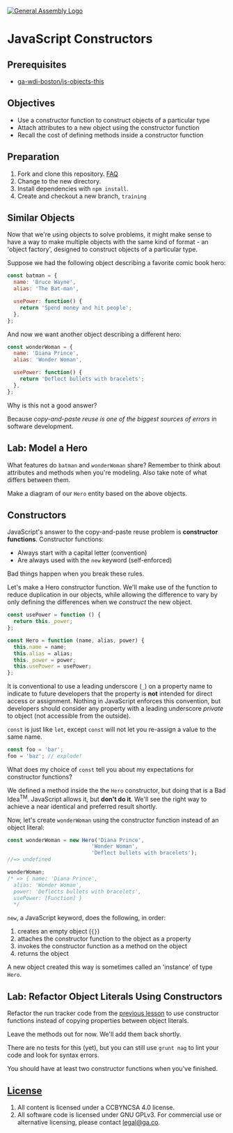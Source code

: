 [![General Assembly Logo](https://camo.githubusercontent.com/1a91b05b8f4d44b5bbfb83abac2b0996d8e26c92/687474703a2f2f692e696d6775722e636f6d2f6b6538555354712e706e67)](https://generalassemb.ly/education/web-development-immersive)

# JavaScript Constructors

## Prerequisites

-   [ga-wdi-boston/js-objects-this](https://github.com/ga-wdi-boston/js-objects-this)

## Objectives

-   Use a constructor function to construct objects of a particular type
-   Attach attributes to a new object using the constructor function
-   Recall the cost of defining methods inside a constructor function

## Preparation

1.  Fork and clone this repository.
 [FAQ](https://github.com/ga-wdi-boston/meta/wiki/ForkAndClone)
1.  Change to the new directory.
1.  Install dependencies with `npm install`.
1.  Create and checkout a new branch, `training`

## Similar Objects

Now that we're using objects to solve problems, it might make sense to have a
way to make multiple objects with the same kind of format - an 'object factory',
designed to construct objects of a particular type.

Suppose we had the following object describing a favorite comic book hero:

```js
const batman = {
  name: 'Bruce Wayne',
  alias: 'The Bat-man',

  usePower: function() {
    return 'Spend money and hit people';
  },
};
```

And now we want another object describing a different hero:

```js
const wonderWoman = {
  name: 'Diana Prince',
  alias: 'Wonder Woman',

  usePower: function() {
    return 'Deflect bullets with bracelets';
  },
};
```

Why is this not a good answer?

Because *copy-and-paste reuse is one of the biggest sources of errors* in
software development.

## Lab: Model a Hero

What features do `batman` and `wonderWoman` share?  Remember to think about
attributes and methods when you're modeling.  Also take note of what differs
between them.

Make a diagram of our `Hero` entity based on the above objects.

## Constructors

JavaScript's answer to the copy-and-paste reuse problem is **constructor
functions**.  Constructor functions:

-   Always start with a capital letter (convention)
-   Are always used with the `new` keyword (self-enforced)

Bad things happen when you break these rules.

Let's make a Hero constructor function. We'll make use of the function to
reduce duplication in our objects, while allowing the difference to vary by
only defining the differences when we *construct* the new object.

```js
const usePower = function () {
  return this._power;
};

const Hero = function (name, alias, power) {
  this.name = name;
  this.alias = alias;
  this._power = power;
  this.usePower = usePower;
};
```

It is conventional to use a leading underscore (`_`) on a property name to
indicate to future developers that the property is **not** intended for direct
access or assignment. Nothing in JavaScript enforces this convention, but
developers should consider any property with a leading underscore *private* to
object (not accessible from the outside).

`const` is just like `let`, except `const` will not let you re-assign a value
to the same name.

```js
const foo = 'bar';
foo = 'baz'; // explode!
```

What does my choice of `const` tell you about my expectations for constructor
functions?

We defined a method inside the the `Hero` constructor, but doing that is a Bad
 Idea<sup>TM</sup>.  JavaScript allows it, but **don't do it**.
We'll see the right way to achieve a near identical and preferred result
 shortly.

Now, let's create `wonderWoman` using the constructor function instead of an
 object literal:

```js
const wonderWoman = new Hero('Diana Prince',
                           'Wonder Woman',
                           'Deflect bullets with bracelets');
//=> undefined

wonderWoman;
/* => { name: 'Diana Prince',
  alias: 'Wonder Woman',
  power: 'Deflects bullets with bracelets',
  usePower: [Function] }
  */
```

`new`, a JavaScript keyword, does the following, in order:

1.  creates an empty object (`{}`)
1.  attaches the constructor function to the object as a property
1.  invokes the constructor function as a method on the object
1.  returns the object

A new object created this way is sometimes called an 'instance' of type `Hero`.

## Lab: Refactor Object Literals Using Constructors

Refactor the run tracker code from the [previous
 lesson](https://github.com/ga-wdi-boston/js-objects-this) to use constructor
functions instead of copying properties between object literals.

Leave the methods out for now. We'll add them back shortly.

There are no tests for this (yet), but you can still use `grunt nag` to lint
your code and look for syntax errors.

You should have at least two constructor functions when you've finished.

## [License](LICENSE)

1.  All content is licensed under a CC­BY­NC­SA 4.0 license.
1.  All software code is licensed under GNU GPLv3. For commercial use or
    alternative licensing, please contact legal@ga.co.
